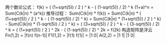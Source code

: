 两个数论公式：
f(k) = ( (1+sqrt(5)) / 2 ) ^ k - ( (1-sqrt(5)) / 2) ^ k
(1+a)^n = Sum(C(k|n) * (a^k))
推导过程：
  Sum(C(k|n) * f(k))
= Sum(C(k|n) * ( (1+sqrt(5)) / 2 ) ^ k - ( (1-sqrt(5)) / 2) ^ k)
= Sum(C(k|n) * (1+sqrt(5)) / 2 ) ^ k) - Sum(C(k|n) * (1-sqrt(5)) / 2 ) ^ k)
= ( (3+sqrt(5)) / 2 ) ^ k - ( (3-sqrt(5)) / 2) ^ k
= ( (1+sqrt(5)) / 2 ) ^ 2k - ( (1-sqrt(5)) / 2) ^ 2k
= f(2k)
构造矩阵是浮云
Fn(1,2) = |f(n) f(n-1)|
F1(1,2) = |f(1) f(1)| = |1 0|
A(2,2) = |1 1|
		 |1 0|
